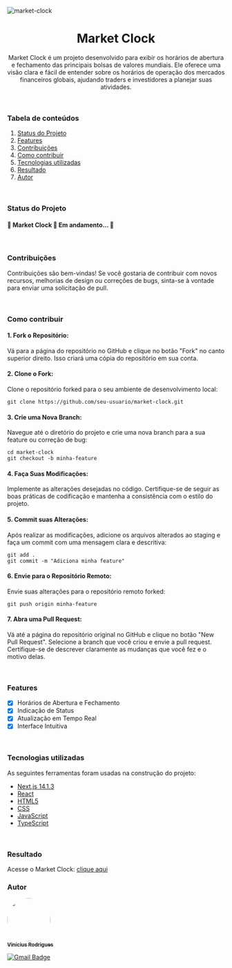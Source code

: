 ![market-clock](https://github.com/ViniciusRodrigues10/market-clock/assets/76957963/e6b0e0ed-3853-4c86-8420-3302b173383b)

<h1 align="center">Market Clock</h1>
<p align="center">Market Clock é um projeto desenvolvido para exibir os horários de abertura e fechamento das principais bolsas de valores mundiais. Ele oferece uma visão clara e fácil de entender sobre os horários de operação dos mercados financeiros globais, ajudando traders e investidores a planejar suas atividades.</p>
<br/>

### Tabela de conteúdos
1. [Status do Projeto](#status-do-projeto)
2. [Features](#features)
3. [Contribuições](#contribuições)
4. [Como contribuir](#como-contribuir)
5. [Tecnologias utilizadas](#tecnologias-utilizadas)
6. [Resultado](#resultado)
7. [Autor](#autor)
<br/>

### Status do Projeto
<h4 align=""> 
	🚧  Market Clock 🚀 Em andamento...  🚧
</h4>
<br/>

### Contribuições
Contribuições são bem-vindas! Se você gostaria de contribuir com novos recursos, melhorias de design ou correções de bugs, sinta-se à vontade para enviar uma solicitação de pull.

<br/>

### Como contribuir
#### 1. Fork o Repositório:
Vá para a página do repositório no GitHub e clique no botão "Fork" no canto superior direito. Isso criará uma cópia do repositório em sua conta.
       

#### 2. Clone o Fork:
Clone o repositório forked para o seu ambiente de desenvolvimento local:

	git clone https://github.com/seu-usuario/market-clock.git

#### 3. Crie uma Nova Branch:
Navegue até o diretório do projeto e crie uma nova branch para a sua feature ou correção de bug:

    cd market-clock
    git checkout -b minha-feature

#### 4. Faça Suas Modificações:
Implemente as alterações desejadas no código. Certifique-se de seguir as boas práticas de codificação e mantenha a consistência com o estilo do projeto.

#### 5. Commit suas Alterações:
Após realizar as modificações, adicione os arquivos alterados ao staging e faça um commit com uma mensagem clara e descritiva:

	git add .
	git commit -m "Adiciona minha feature"

#### 6. Envie para o Repositório Remoto:
Envie suas alterações para o repositório remoto forked:
	
	git push origin minha-feature

#### 7. Abra uma Pull Request:
Vá até a página do repositório original no GitHub e clique no botão "New Pull Request". Selecione a branch que você criou e envie a pull request. Certifique-se de descrever claramente as mudanças que você fez e o motivo delas.

<br/>

### Features
- [x] Horários de Abertura e Fechamento
- [x] Indicação de Status
- [x] Atualização em Tempo Real
- [x] Interface Intuitiva
<br/>

### Tecnologias utilizadas
As seguintes ferramentas foram usadas na construção do projeto:
- [Next.js 14.1.3](https://nextjs.org/)
- [React](https://react.dev/)
- [HTML5](https://ebaconline.com.br/blog/o-que-e-html5-seo)
- [CSS](https://developer.mozilla.org/pt-BR/docs/Web/CSS)
- [JavaScript](https://developer.mozilla.org/pt-BR/docs/Learn/JavaScript/First_steps/What_is_JavaScript)
- [TypeScript](https://www.typescriptlang.org/)
<br/>

### Resultado
Acesse o Market Clock: [clique aqui](https://market-clock.netlify.app/)
<br/>

### Autor
<a href="https://www.linkedin.com/in/viniciusgonzagacavalcante/">
	<!-- <img src="https://avatars.githubusercontent.com/u/76957963?v=4" style="border-radius: 50%;" width="100px;" alt=""/> -->
	<img src="https://github.com/ViniciusRodrigues10/real-time-polls/assets/76957963/150fca30-7a34-46a6-826e-74b812fc4329" style="border-radius: 50%;" width="100px;" alt=""/>
<br />
	
<a href="https://www.linkedin.com/in/viniciusgonzagacavalcante/" title="vinicius-linkedin">
  <sub><b>Vinícius Rodrigues</b></sub>
</a>

[![Gmail Badge](https://img.shields.io/badge/-vinicius.gonzaga-c14438?style=flat-square&logo=Gmail&logoColor=white&link=mailto:tgmarinho@gmail.com)](mailto:vinicius.gonzaga@academico.ifpb.edu.br)
